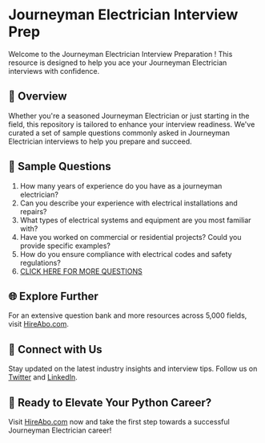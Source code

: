 # Journeyman Electrician Interview Prep

Welcome to the Journeyman Electrician Interview Preparation ! This resource is designed to help you ace your Journeyman Electrician interviews with confidence.

## 🚀 Overview

Whether you're a seasoned Journeyman Electrician or just starting in the field, this repository is tailored to enhance your interview readiness. We've curated a set of sample questions commonly asked in Journeyman Electrician interviews to help you prepare and succeed.

## 📝 Sample Questions

1. How many years of experience do you have as a journeyman electrician?
2. Can you describe your experience with electrical installations and repairs?
3. What types of electrical systems and equipment are you most familiar with?
4. Have you worked on commercial or residential projects? Could you provide specific examples?
5. How do you ensure compliance with electrical codes and safety regulations?
6. [CLICK HERE FOR MORE QUESTIONS](https://hireabo.com/job/12_1_1/Journeyman%20Electrician)

## 🌐 Explore Further

For an extensive question bank and more resources across 5,000 fields, visit [HireAbo.com](https://www.hireabo.com).

## 📱 Connect with Us

Stay updated on the latest industry insights and interview tips. Follow us on [Twitter](https://twitter.com/hireabo) and [LinkedIn](https://www.linkedin.com/in/hire-abo-3609972a8/).

## 🚀 Ready to Elevate Your Python Career?

Visit [HireAbo.com](https://www.hireabo.com) now and take the first step towards a successful Journeyman Electrician career!
